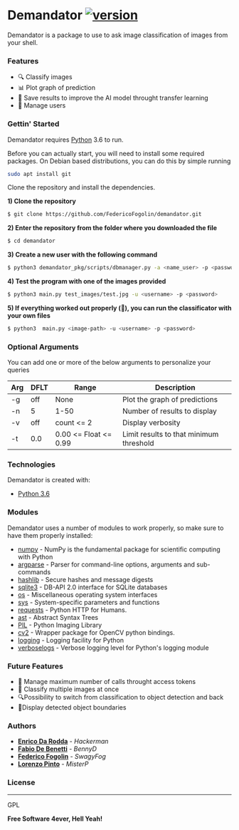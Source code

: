 # Demandator  [![version](https://img.shields.io/badge/version-1.0.0-green.svg)]()

Demandator is a package to use to ask image classification of images from your shell.

### Features
- 🔍 Classify images
- 📊 Plot graph of prediction
- 💾 Save results to improve the AI model throught transfer learning 
- 👥 Manage users 



### Gettin' Started

Demandator requires [Python](https://www.python.org/downloads/release/python-360/) 3.6 to run.

Before you can actually start, you will need to install some required packages. On Debian based distributions, you can do this by simple running
```bash
sudo apt install git
```

Clone the repository and install the dependencies.

**1) Clone the repository**
```bash
$ git clone https://github.com/FedericoFogolin/demandator.git
```
**2) Enter the repository from the folder  where you downloaded the file**
```bash
$ cd demandator
```
**3) Create a new user with the following command**
```bash
$ python3 demandator_pkg/scripts/dbmanager.py -a <name_user> -p <password>
```
**4) Test the program with one of the images provided**
```bash
$ python3 main.py test_images/test.jpg -u <username> -p <password>
```
**5) If everything worked out properly (🤞), you can run the classificator with your own files**
```bash
$ python3  main.py <image-path> -u <username> -p <password>
```

### Optional Arguments
You can add one or more of the below arguments to personalize your queries

| Arg | DFLT | Range | Description |
| ------ | ------ | ------ | ------ |
| -g | off | None | Plot the graph of predictions |
| -n | 5 | 1-50 | Number of results to display |
| -v | off | count <= 2 | Display verbosity |
| -t | 0.0 | 0.00 <= Float <= 0.99  | Limit results to that minimum threshold |


### Technologies
Demandator is created with:
- [Python 3.6](https://www.python.org/downloads/release/python-360/)

### Modules
Demandator uses a number of modules to work properly, so make sure to have them properly installed:

* [numpy](https://pypi.org/project/numpy/) - NumPy is the fundamental package for scientific computing with Python
* [argparse](https://docs.python.org/3/library/argparse.html) - Parser for command-line options, arguments and sub-commands
* [hashlib](https://docs.python.org/3/library/hashlib.html) - Secure hashes and message digests
* [sqlite3](https://docs.python.org/2/library/sqlite3.html) - DB-API 2.0 interface for SQLite databases
* [os](https://docs.python.org/3/library/os.html) - Miscellaneous operating system interfaces
* [sys](https://docs.python.org/3/library/sys.html) - System-specific parameters and functions
* [requests](https://pypi.org/project/requests/) - Python HTTP for Humans.
* [ast](https://docs.python.org/3/library/ast.html) - Abstract Syntax Trees
* [PIL](https://pypi.org/project/Pillow/) - Python Imaging Library
* [cv2](https://pypi.org/project/opencv-python/) - Wrapper package for OpenCV python bindings.
* [logging](https://docs.python.org/2/library/logging.html) - Logging facility for Python
* [verboselogs](https://pypi.org/project/verboselogs/) - Verbose logging level for Python's logging module

### Future Features

  - 🔑 Manage maximum number of calls throught access tokens 
  - 📸 Classify multiple images at once 
  - 🔍Possibility to switch from classification to object detection and back
  - 📌Display detected object boundaries 

### Authors

* **[Enrico Da Rodda](https://github.com/enricodarodda)** - *Hackerman* 
* **[Fabio De Benetti](https://github.com/FabioDeBenetti)** - *BennyD* 
* **[Federico Fogolin](https://github.com/FedericoFogolin)** - *SwagyFog* 
* **[Lorenzo Pinto](https://github.com/LorenzoPinto04)** - *MisterP* 

### License
----

GPL


**Free Software 4ever, Hell Yeah!**
